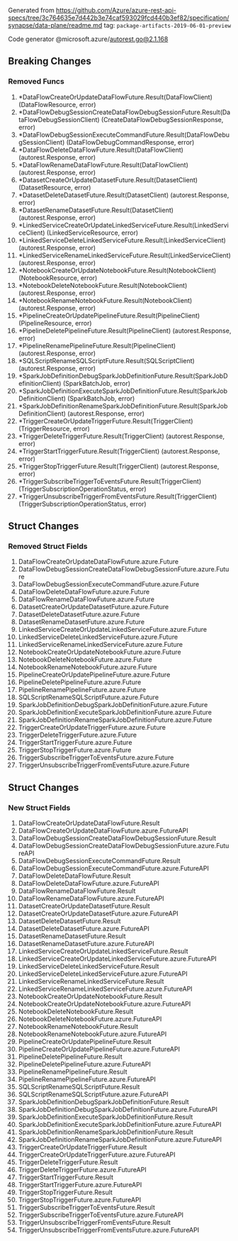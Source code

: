 Generated from https://github.com/Azure/azure-rest-api-specs/tree/3c764635e7d442b3e74caf593029fcd440b3ef82/specification/synapse/data-plane/readme.md tag: `package-artifacts-2019-06-01-preview`

Code generator @microsoft.azure/autorest.go@2.1.168

## Breaking Changes

### Removed Funcs

1. *DataFlowCreateOrUpdateDataFlowFuture.Result(DataFlowClient) (DataFlowResource, error)
1. *DataFlowDebugSessionCreateDataFlowDebugSessionFuture.Result(DataFlowDebugSessionClient) (CreateDataFlowDebugSessionResponse, error)
1. *DataFlowDebugSessionExecuteCommandFuture.Result(DataFlowDebugSessionClient) (DataFlowDebugCommandResponse, error)
1. *DataFlowDeleteDataFlowFuture.Result(DataFlowClient) (autorest.Response, error)
1. *DataFlowRenameDataFlowFuture.Result(DataFlowClient) (autorest.Response, error)
1. *DatasetCreateOrUpdateDatasetFuture.Result(DatasetClient) (DatasetResource, error)
1. *DatasetDeleteDatasetFuture.Result(DatasetClient) (autorest.Response, error)
1. *DatasetRenameDatasetFuture.Result(DatasetClient) (autorest.Response, error)
1. *LinkedServiceCreateOrUpdateLinkedServiceFuture.Result(LinkedServiceClient) (LinkedServiceResource, error)
1. *LinkedServiceDeleteLinkedServiceFuture.Result(LinkedServiceClient) (autorest.Response, error)
1. *LinkedServiceRenameLinkedServiceFuture.Result(LinkedServiceClient) (autorest.Response, error)
1. *NotebookCreateOrUpdateNotebookFuture.Result(NotebookClient) (NotebookResource, error)
1. *NotebookDeleteNotebookFuture.Result(NotebookClient) (autorest.Response, error)
1. *NotebookRenameNotebookFuture.Result(NotebookClient) (autorest.Response, error)
1. *PipelineCreateOrUpdatePipelineFuture.Result(PipelineClient) (PipelineResource, error)
1. *PipelineDeletePipelineFuture.Result(PipelineClient) (autorest.Response, error)
1. *PipelineRenamePipelineFuture.Result(PipelineClient) (autorest.Response, error)
1. *SQLScriptRenameSQLScriptFuture.Result(SQLScriptClient) (autorest.Response, error)
1. *SparkJobDefinitionDebugSparkJobDefinitionFuture.Result(SparkJobDefinitionClient) (SparkBatchJob, error)
1. *SparkJobDefinitionExecuteSparkJobDefinitionFuture.Result(SparkJobDefinitionClient) (SparkBatchJob, error)
1. *SparkJobDefinitionRenameSparkJobDefinitionFuture.Result(SparkJobDefinitionClient) (autorest.Response, error)
1. *TriggerCreateOrUpdateTriggerFuture.Result(TriggerClient) (TriggerResource, error)
1. *TriggerDeleteTriggerFuture.Result(TriggerClient) (autorest.Response, error)
1. *TriggerStartTriggerFuture.Result(TriggerClient) (autorest.Response, error)
1. *TriggerStopTriggerFuture.Result(TriggerClient) (autorest.Response, error)
1. *TriggerSubscribeTriggerToEventsFuture.Result(TriggerClient) (TriggerSubscriptionOperationStatus, error)
1. *TriggerUnsubscribeTriggerFromEventsFuture.Result(TriggerClient) (TriggerSubscriptionOperationStatus, error)

## Struct Changes

### Removed Struct Fields

1. DataFlowCreateOrUpdateDataFlowFuture.azure.Future
1. DataFlowDebugSessionCreateDataFlowDebugSessionFuture.azure.Future
1. DataFlowDebugSessionExecuteCommandFuture.azure.Future
1. DataFlowDeleteDataFlowFuture.azure.Future
1. DataFlowRenameDataFlowFuture.azure.Future
1. DatasetCreateOrUpdateDatasetFuture.azure.Future
1. DatasetDeleteDatasetFuture.azure.Future
1. DatasetRenameDatasetFuture.azure.Future
1. LinkedServiceCreateOrUpdateLinkedServiceFuture.azure.Future
1. LinkedServiceDeleteLinkedServiceFuture.azure.Future
1. LinkedServiceRenameLinkedServiceFuture.azure.Future
1. NotebookCreateOrUpdateNotebookFuture.azure.Future
1. NotebookDeleteNotebookFuture.azure.Future
1. NotebookRenameNotebookFuture.azure.Future
1. PipelineCreateOrUpdatePipelineFuture.azure.Future
1. PipelineDeletePipelineFuture.azure.Future
1. PipelineRenamePipelineFuture.azure.Future
1. SQLScriptRenameSQLScriptFuture.azure.Future
1. SparkJobDefinitionDebugSparkJobDefinitionFuture.azure.Future
1. SparkJobDefinitionExecuteSparkJobDefinitionFuture.azure.Future
1. SparkJobDefinitionRenameSparkJobDefinitionFuture.azure.Future
1. TriggerCreateOrUpdateTriggerFuture.azure.Future
1. TriggerDeleteTriggerFuture.azure.Future
1. TriggerStartTriggerFuture.azure.Future
1. TriggerStopTriggerFuture.azure.Future
1. TriggerSubscribeTriggerToEventsFuture.azure.Future
1. TriggerUnsubscribeTriggerFromEventsFuture.azure.Future

## Struct Changes

### New Struct Fields

1. DataFlowCreateOrUpdateDataFlowFuture.Result
1. DataFlowCreateOrUpdateDataFlowFuture.azure.FutureAPI
1. DataFlowDebugSessionCreateDataFlowDebugSessionFuture.Result
1. DataFlowDebugSessionCreateDataFlowDebugSessionFuture.azure.FutureAPI
1. DataFlowDebugSessionExecuteCommandFuture.Result
1. DataFlowDebugSessionExecuteCommandFuture.azure.FutureAPI
1. DataFlowDeleteDataFlowFuture.Result
1. DataFlowDeleteDataFlowFuture.azure.FutureAPI
1. DataFlowRenameDataFlowFuture.Result
1. DataFlowRenameDataFlowFuture.azure.FutureAPI
1. DatasetCreateOrUpdateDatasetFuture.Result
1. DatasetCreateOrUpdateDatasetFuture.azure.FutureAPI
1. DatasetDeleteDatasetFuture.Result
1. DatasetDeleteDatasetFuture.azure.FutureAPI
1. DatasetRenameDatasetFuture.Result
1. DatasetRenameDatasetFuture.azure.FutureAPI
1. LinkedServiceCreateOrUpdateLinkedServiceFuture.Result
1. LinkedServiceCreateOrUpdateLinkedServiceFuture.azure.FutureAPI
1. LinkedServiceDeleteLinkedServiceFuture.Result
1. LinkedServiceDeleteLinkedServiceFuture.azure.FutureAPI
1. LinkedServiceRenameLinkedServiceFuture.Result
1. LinkedServiceRenameLinkedServiceFuture.azure.FutureAPI
1. NotebookCreateOrUpdateNotebookFuture.Result
1. NotebookCreateOrUpdateNotebookFuture.azure.FutureAPI
1. NotebookDeleteNotebookFuture.Result
1. NotebookDeleteNotebookFuture.azure.FutureAPI
1. NotebookRenameNotebookFuture.Result
1. NotebookRenameNotebookFuture.azure.FutureAPI
1. PipelineCreateOrUpdatePipelineFuture.Result
1. PipelineCreateOrUpdatePipelineFuture.azure.FutureAPI
1. PipelineDeletePipelineFuture.Result
1. PipelineDeletePipelineFuture.azure.FutureAPI
1. PipelineRenamePipelineFuture.Result
1. PipelineRenamePipelineFuture.azure.FutureAPI
1. SQLScriptRenameSQLScriptFuture.Result
1. SQLScriptRenameSQLScriptFuture.azure.FutureAPI
1. SparkJobDefinitionDebugSparkJobDefinitionFuture.Result
1. SparkJobDefinitionDebugSparkJobDefinitionFuture.azure.FutureAPI
1. SparkJobDefinitionExecuteSparkJobDefinitionFuture.Result
1. SparkJobDefinitionExecuteSparkJobDefinitionFuture.azure.FutureAPI
1. SparkJobDefinitionRenameSparkJobDefinitionFuture.Result
1. SparkJobDefinitionRenameSparkJobDefinitionFuture.azure.FutureAPI
1. TriggerCreateOrUpdateTriggerFuture.Result
1. TriggerCreateOrUpdateTriggerFuture.azure.FutureAPI
1. TriggerDeleteTriggerFuture.Result
1. TriggerDeleteTriggerFuture.azure.FutureAPI
1. TriggerStartTriggerFuture.Result
1. TriggerStartTriggerFuture.azure.FutureAPI
1. TriggerStopTriggerFuture.Result
1. TriggerStopTriggerFuture.azure.FutureAPI
1. TriggerSubscribeTriggerToEventsFuture.Result
1. TriggerSubscribeTriggerToEventsFuture.azure.FutureAPI
1. TriggerUnsubscribeTriggerFromEventsFuture.Result
1. TriggerUnsubscribeTriggerFromEventsFuture.azure.FutureAPI
